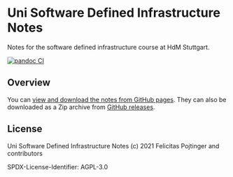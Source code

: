# Uni Software Defined Infrastructure Notes

Notes for the software defined infrastructure course at HdM Stuttgart.

[![pandoc CI](https://github.com/pojntfx/uni-sdi-notes/actions/workflows/pandoc.yaml/badge.svg)](https://github.com/pojntfx/uni-sdi-notes/actions/workflows/pandoc.yaml)

## Overview

You can [view and download the notes from GitHub pages](https://pojntfx.github.io/uni-sdi-notes/). They can also be downloaded as a Zip archive from [GitHub releases](https://github.com/pojntfx/uni-sdi-notes/releases).

## License

Uni Software Defined Infrastructure Notes (c) 2021 Felicitas Pojtinger and contributors

SPDX-License-Identifier: AGPL-3.0
